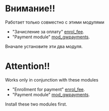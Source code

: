 # Внимание!!
Работает только совместно с этими модулями
+ "Зачисление за оплату" [enrol_fee](https://github.com/Snickser/moodle-enrol_fee/tree/dev).
+ "Payment module" [mod_gwpayments](https://github.com/Snickser/moodle-mod_gwpayments/tree/dev).

Вначале установите эти два модуля.

# Attention!!
Works only in conjunction with these modules
+ "Enrollment for payment" [enrol_fee](https://github.com/Snickser/moodle-enrol_fee/tree/dev).
+ "Payment module" [mod_gwpayments](https://github.com/Snickser/moodle-mod_gwpayments/tree/dev).

Install these two modules first.
